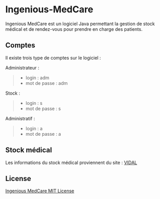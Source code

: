 # Ingenious-MedCare

Ingenious MedCare est un logiciel Java permettant la gestion de stock médical et de rendez-vous pour prendre en charge des patients.

## Comptes

Il existe trois type de comptes sur le logiciel :

Administrateur :
> - login : adm
> - mot de passe : adm

Stock :
> - login : s
> - mot de passe : s

Administratif :
> - login : a
> - mot de passe : a

## Stock médical

Les informations du stock médical proviennent du site : [VIDAL](https://www.vidal.fr/Sommaires/Medicaments-A.htm)

## License

[Ingenious MedCare MIT License](https://github.com/MoulinLouis/Ingenious-MedCare/blob/master/LICENSE)
